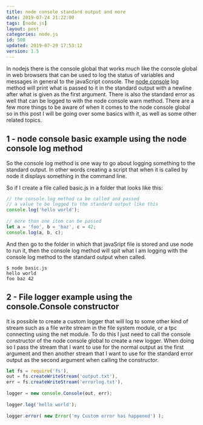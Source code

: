 ```yaml
---
title: node console standard output and more
date: 2019-07-24 21:22:00
tags: [node.js]
layout: post
categories: node.js
id: 508
updated: 2019-07-29 17:53:12
version: 1.5
---
```


In nodejs there is the console global that works much like the console global in web browsers that can be used to log the status of variables and messages in general to the javaScript console. The [node console](https://nodejs.org/api/console.html) log method will print what is passed to it in the standard output with a newline after what is given as the first argument. There is also the standard error as well that can be logged to with the node console warn method. There are a few more things to be aware of when it comes to the node console global so in this post I will be going over some basics with it, as well as some other related topics.

<!-- more -->

## 1 - node console basic example using the node console log method

So the console log method is one way to go about logging something to the standard output. In other words creating a script that when it is called by node it displays something in the command line.

So if I create a file called basic.js in a folder that looks like this:

```js
// the console.log method ca be called and passed
// a value to be logged to the standard output like this
console.log('hello world');
 
// more than one item can be passed
let a = 'foo', b = 'baz', c = 42;
console.log(a, b, c);
```

And then go to the folder in which that javaSript file is stored and use node to run it, then the console log method will spit what I am logging with the console log method to the standard output when called.

```
$ node basic.js
hello world
foo baz 42
```

## 2 - File logger example using the console.Console constructor

It is possible to create a custom logger that will log to some other kind of stream such as a file write stream in the file system module, or a tpc connecting using the net module. To do this I just need to call the console constructor of the node console global to create a new logger. When doing so I pass the stream that I want to use for the normal output as the first argument and then another stream that I want to use for the standard error output as the second argument when calling the constructor.

```js
let fs = require('fs'),
out = fs.createWriteStream('output.txt'),
err = fs.createWriteStream('errorlog.txt'),
 
logger = new console.Console(out, err);
 
logger.log('hello world');
 
logger.error( new Error('my Custom error has happened') );
```